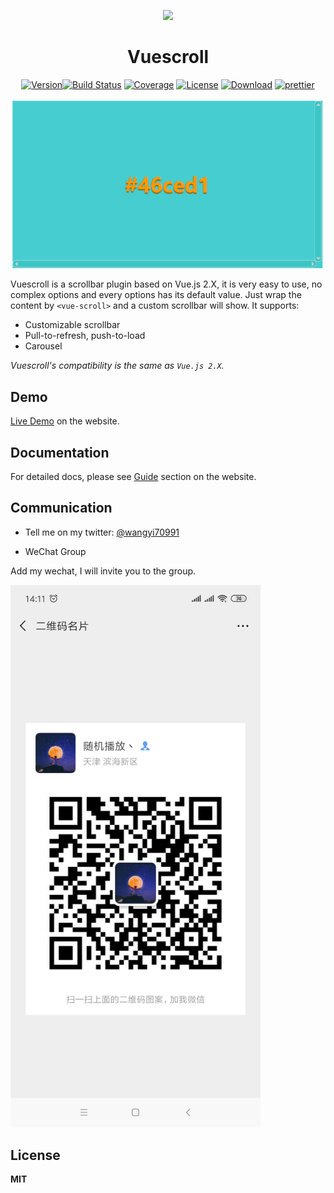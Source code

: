  <p align="center"><a href="http://vuescrolljs.yvescoding.org/"><img width="100" src="http://vuescrolljs.yvescoding.org/logo.png" /></a></p>
<h1 align="center">Vuescroll</h1>
<p align="center">
  <a href="https://www.npmjs.com/package/vuescroll"><img src="https://img.shields.io/npm/v/vuescroll.svg" alt="Version"></a><a href="https://circleci.com/gh/YvesCoding/vuescroll/tree/dev"><img src="https://circleci.com/gh/YvesCoding/vuescroll/tree/dev.png?style=shield" alt="Build Status"></a>
   <a href="https://codecov.io/github/YvesCoding/vuescroll?branch=dev"><img src="https://img.shields.io/codecov/c/github/YvesCoding/vuescroll/dev.svg" alt="Coverage"></a>
  <a href="https://www.npmjs.com/package/vuescroll"><img src="https://img.shields.io/npm/l/vuescroll.svg" alt="License"></a>
<a href="https://www.npmjs.com/package/vuescroll"><img src="https://img.shields.io/npm/dm/vuescroll.svg" alt="Download"></a>
<a href="https://github.com/YvesCoding/vuescroll"><img src="https://img.shields.io/badge/code_style-prettier-ff69b4.svg?style=flat-square" alt="prettier"></a>
</p>

<p align="center">
  <img src="https://github.com/wangyi7099/pictureCdn/blob/master/allPic/vuescroll/show.gif?raw=true" width="800"  alt="Demo"/> 
</p>

Vuescroll is a scrollbar plugin based on Vue.js 2.X, it is very easy to use, no complex options and every options has its default value. Just wrap the content by `<vue-scroll>` and a custom scrollbar will show. It supports:

- Customizable scrollbar
- Pull-to-refresh, push-to-load
- Carousel

_Vuescroll's compatibility is the same as `Vue.js 2.X`._

## Demo

[Live Demo](https://vuescrolljs.yvescoding.org/demo) on the website.

## Documentation

For detailed docs, please see [Guide](https://vuescrolljs.yvescoding.org/guide) section on the website.

## Communication

- Tell me on my twitter: [@wangyi70991](https://twitter.com/wangyi70991?s=01)

- WeChat Group

Add my wechat, I will invite you to the group.

 <img src="https://github.com/wangyi7099/pictureCdn/blob/master/allPic/vuescroll/wx.png?raw=true" width="400" alt="Demo" style="max-width:100%;">

## License

**MIT**
